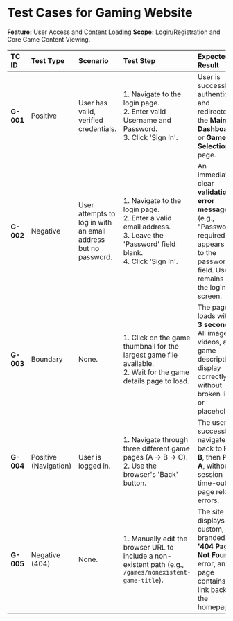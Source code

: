 # Test Cases for Gaming Website

**Feature:** User Access and Content Loading
**Scope:** Login/Registration and Core Game Content Viewing.

| TC ID | Test Type | Scenario | Test Step | Expected Result | Pass/Fail | Notes |
| :--- | :--- | :--- | :--- | :--- | :--- | :--- |
| **G-001** | Positive | User has valid, verified credentials. | 1. Navigate to the login page. <br> 2. Enter valid Username and Password. <br> 3. Click 'Sign In'. | User is successfully authenticated and redirected to the **Main Dashboard** or **Game Selection** page. | | **Happy Path** |
| **G-002** | Negative | User attempts to log in with an email address but no password. | 1. Navigate to the login page. <br> 2. Enter a valid email address. <br> 3. Leave the 'Password' field blank. <br> 4. Click 'Sign In'. | An immediate, clear **validation error message** (e.g., "Password is required") appears next to the password field. User remains on the login screen. | | **Missing Required Field** |
| **G-003** | Boundary | None. | 1. Click on the game thumbnail for the largest game file available. <br> 2. Wait for the game details page to load. | The page loads within **3 seconds**. All images, videos, and game descriptions display correctly without broken links or placeholders. | | **Performance/Load Time** |
| **G-004** | Positive (Navigation) | User is logged in. | 1. Navigate through three different game pages (A -> B -> C). <br> 2. Use the browser's 'Back' button. | The user successfully navigates back to **Page B**, then **Page A**, without session time-outs or page reload errors. | | **Browser Compatibility** |
| **G-005** | Negative (404) | None. | 1. Manually edit the browser URL to include a non-existent path (e.g., `/games/nonexistent-game-title`). | The site displays a custom, branded **'404 Page Not Found'** error, and the page contains a link back to the homepage. | | **Error Handling** |
